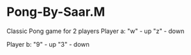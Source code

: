 # Pong-By-Saar.M
Classic Pong game for 2 players
Player a:
"w" - up
"z" - down

Player b:
"9" - up
"3" - down
